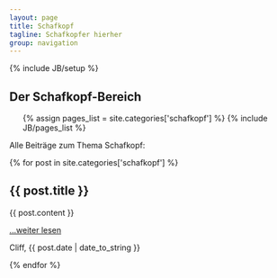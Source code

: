 ```yaml
---
layout: page
title: Schafkopf
tagline: Schafkopfer hierher
group: navigation
---
```

{% include JB/setup %}

<h2>Der Schafkopf-Bereich</h2>

<ul class="tag_box inline">
  {% assign pages_list = site.categories['schafkopf'] %}
  {% include JB/pages_list %}
</ul>

Alle Beiträge zum Thema Schafkopf:

<div class="posts">
  {% for post in site.categories['schafkopf'] %}
    <h2>{{ post.title }}</h2>
    {{ post.content }}
    <p><a href="{{ BASE_PATH }}{{ post.url }}">...weiter lesen</a></p>
    <p>Cliff, {{ post.date | date_to_string }}</p>
  {% endfor %}
</div>
